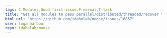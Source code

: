 ```yaml
---
tags: C-Modules,Good-first-issue,P-normal,T-task
title: "Get all modules to pass parallel/distributed/threaded/recover tests"
html_url: "https://github.com/idaholab/moose/issues/16857"
user: loganharbour
repo: idaholab/moose
---
```


